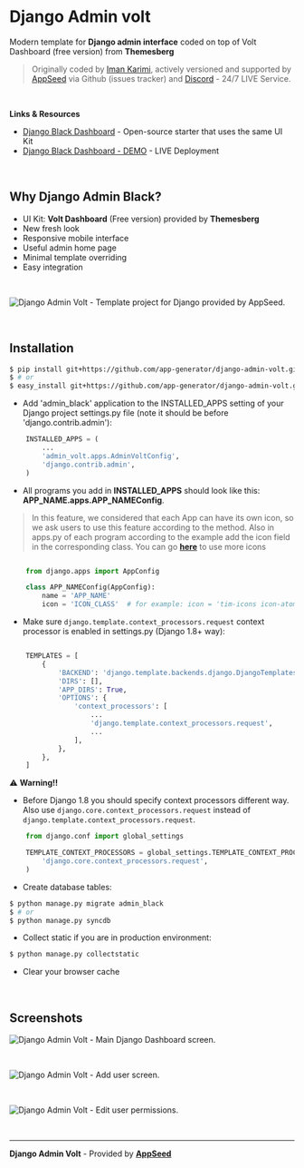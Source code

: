 # Django Admin volt

Modern template for **Django admin interface** coded on top of Volt Dashboard (free version) from **Themesberg**

> Originally coded by [Iman Karimi](https://github.com/imankarimi), actively versioned and supported by [AppSeed](https://appseed.us/) via Github (issues tracker) and [Discord](https://discord.gg/fZC6hup) - 24/7 LIVE Service.

<br>

**Links & Resources**

- [Django Black Dashboard](https://appseed.us/admin-dashboards/django-dashboard-black) - Open-source starter that uses the same UI Kit
- [Django Black Dashboard - DEMO](https://django-dashboard-black.appseed.us/login/) - LIVE Deployment

<br />

## Why Django Admin Black?

- UI Kit: **Volt Dashboard** (Free version) provided by **Themesberg**
- New fresh look
- Responsive mobile interface
- Useful admin home page
- Minimal template overriding
- Easy integration

<br />

![Django Admin Volt - Template project for Django provided by AppSeed.](https://raw.githubusercontent.com/app-generator/django-admin-black/main/media/django-admin-black-intro.gif)

<br>

## Installation

```bash
$ pip install git+https://github.com/app-generator/django-admin-volt.git
$ # or
$ easy_install git+https://github.com/app-generator/django-admin-volt.git
```

* Add 'admin_black' application to the INSTALLED_APPS setting of your Django project settings.py file (note it should be before 'django.contrib.admin'):

```python
    INSTALLED_APPS = (
        ...
        'admin_volt.apps.AdminVoltConfig',
        'django.contrib.admin',
    )
```


* All programs you add in **INSTALLED_APPS** should look like this: **APP_NAME.apps.APP_NAMEConfig**.

> In this feature, we considered that each App can have its own icon, so we ask users to use this feature according to the method. Also in apps.py of each program according to the example add the icon field in the corresponding class. You can go **[here](https://django-dashboard-black.appseed.us/ui-icons.html)** to use more icons


```python

    from django.apps import AppConfig

    class APP_NAMEConfig(AppConfig):
        name = 'APP_NAME'
        icon = 'ICON_CLASS'  # for example: icon = 'tim-icons icon-atom'
```

* Make sure ``django.template.context_processors.request`` context processor is enabled in settings.py (Django 1.8+ way):

```python

    TEMPLATES = [
        {
            'BACKEND': 'django.template.backends.django.DjangoTemplates',
            'DIRS': [],
            'APP_DIRS': True,
            'OPTIONS': {
                'context_processors': [
                    ...
                    'django.template.context_processors.request',
                    ...
                ],
            },
        },
    ]
```

:warning: **Warning!!**
* Before Django 1.8 you should specify context processors different way. Also use ``django.core.context_processors.request`` instead of ``django.template.context_processors.request``.

```python
    from django.conf import global_settings

    TEMPLATE_CONTEXT_PROCESSORS = global_settings.TEMPLATE_CONTEXT_PROCESSORS + (
        'django.core.context_processors.request',
    )
```

* Create database tables:

```bash
$ python manage.py migrate admin_black
$ # or
$ python manage.py syncdb
```

* Collect static if you are in production environment:

```bash
$ python manage.py collectstatic
```

* Clear your browser cache

<br />

## Screenshots

![Django Admin Volt - Main Django Dashboard screen.](https://raw.githubusercontent.com/app-generator/django-admin-black/main/media/django-admin-black-screen.png)

<br>

![Django Admin Volt - Add user screen.](https://raw.githubusercontent.com/app-generator/django-admin-black/main/media/django-admin-black-screen-add-user.png)

<br>

![Django Admin Volt - Edit user permissions.](https://raw.githubusercontent.com/app-generator/django-admin-black/main/media/django-admin-black-screen-edit-permissions.png)

<br>

---
**Django Admin Volt** - Provided by **[AppSeed](https://appseed.us/)**
